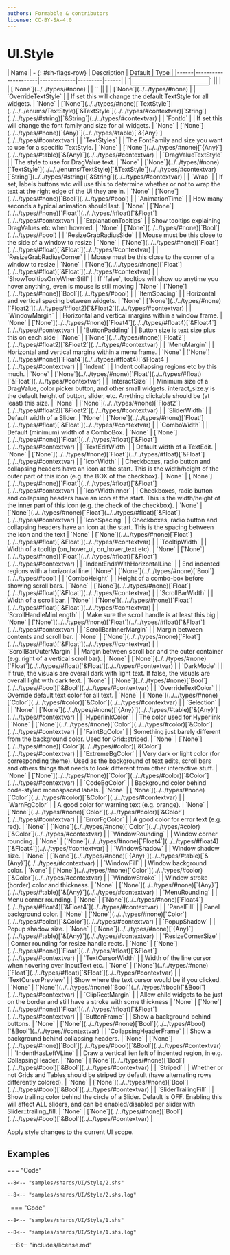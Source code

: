 ```yaml
---
authors: Formabble & contributors
license: CC-BY-SA-4.0
---
```



# UI.Style

<div class="sh-parameters" markdown="1">
| Name | - {: #sh-flags-row} | Description | Default | Type |
|------|---------------------|-------------|---------|------|
| `<input>` || | | [`None`](../../types/#none) |
| `<output>` || | | [`None`](../../types/#none) |
| `OverrideTextStyle` |  | If set this will change the default TextStyle for all widgets. | `None` | [`None`](../../types/#none)[`TextStyle`](../../../enums/TextStyle)[`&TextStyle`](../../types/#contextvar)[`String`](../../types/#string)[`&String`](../../types/#contextvar) |
| `FontId` |  | If set this will change the font family and size for all widgets. | `None` | [`None`](../../types/#none)[`{Any}`](../../types/#table)[`&{Any}`](../../types/#contextvar) |
| `TextStyles` |  | The FontFamily and size you want to use for a specific TextStyle. | `None` | [`None`](../../types/#none)[`{Any}`](../../types/#table)[`&{Any}`](../../types/#contextvar) |
| `DragValueTextStyle` |  | The style to use for DragValue text. | `None` | [`None`](../../types/#none)[`TextStyle`](../../../enums/TextStyle)[`&TextStyle`](../../types/#contextvar)[`String`](../../types/#string)[`&String`](../../types/#contextvar) |
| `Wrap` |  | If set, labels buttons wtc will use this to determine whether or not to wrap the text at the right edge of the Ui they are in. | `None` | [`None`](../../types/#none)[`Bool`](../../types/#bool) |
| `AnimationTime` |  | How many seconds a typical animation should last. | `None` | [`None`](../../types/#none)[`Float`](../../types/#float)[`&Float`](../../types/#contextvar) |
| `ExplanationTooltips` |  | Show tooltips explaining DragValues etc when hovered. | `None` | [`None`](../../types/#none)[`Bool`](../../types/#bool) |
| `ResizeGrabRadiusSide` |  | Mouse must be this close to the side of a window to resize | `None` | [`None`](../../types/#none)[`Float`](../../types/#float)[`&Float`](../../types/#contextvar) |
| `ResizeGrabRadiusCorner` |  | Mouse must be this close to the corner of a window to resize | `None` | [`None`](../../types/#none)[`Float`](../../types/#float)[`&Float`](../../types/#contextvar) |
| `ShowTooltipsOnlyWhenStill` |  | If `false`, tooltips will show up anytime you hover anything, even is mouse is still moving | `None` | [`None`](../../types/#none)[`Bool`](../../types/#bool) |
| `ItemSpacing` |  | Horizontal and vertical spacing between widgets. | `None` | [`None`](../../types/#none)[`Float2`](../../types/#float2)[`&Float2`](../../types/#contextvar) |
| `WindowMargin` |  | Horizontal and vertical margins within a window frame. | `None` | [`None`](../../types/#none)[`Float4`](../../types/#float4)[`&Float4`](../../types/#contextvar) |
| `ButtonPadding` |  | Button size is text size plus this on each side | `None` | [`None`](../../types/#none)[`Float2`](../../types/#float2)[`&Float2`](../../types/#contextvar) |
| `MenuMargin` |  | Horizontal and vertical margins within a menu frame. | `None` | [`None`](../../types/#none)[`Float4`](../../types/#float4)[`&Float4`](../../types/#contextvar) |
| `Indent` |  | Indent collapsing regions etc by this much. | `None` | [`None`](../../types/#none)[`Float`](../../types/#float)[`&Float`](../../types/#contextvar) |
| `InteractSize` |  | Minimum size of a DragValue, color picker button, and other small widgets. interact_size.y is the default height of button, slider, etc. Anything clickable should be (at least) this size. | `None` | [`None`](../../types/#none)[`Float2`](../../types/#float2)[`&Float2`](../../types/#contextvar) |
| `SliderWidth` |  | Default width of a Slider. | `None` | [`None`](../../types/#none)[`Float`](../../types/#float)[`&Float`](../../types/#contextvar) |
| `ComboWidth` |  | Default (minimum) width of a ComboBox. | `None` | [`None`](../../types/#none)[`Float`](../../types/#float)[`&Float`](../../types/#contextvar) |
| `TextEditWidth` |  | Default width of a TextEdit. | `None` | [`None`](../../types/#none)[`Float`](../../types/#float)[`&Float`](../../types/#contextvar) |
| `IconWidth` |  | Checkboxes, radio button and collapsing headers have an icon at the start. This is the width/height of the outer part of this icon (e.g. the BOX of the checkbox). | `None` | [`None`](../../types/#none)[`Float`](../../types/#float)[`&Float`](../../types/#contextvar) |
| `IconWidthInner` |  | Checkboxes, radio button and collapsing headers have an icon at the start. This is the width/height of the inner part of this icon (e.g. the check of the checkbox). | `None` | [`None`](../../types/#none)[`Float`](../../types/#float)[`&Float`](../../types/#contextvar) |
| `IconSpacing` |  | Checkboxes, radio button and collapsing headers have an icon at the start. This is the spacing between the icon and the text | `None` | [`None`](../../types/#none)[`Float`](../../types/#float)[`&Float`](../../types/#contextvar) |
| `TooltipWidth` |  | Width of a tooltip (on_hover_ui, on_hover_text etc). | `None` | [`None`](../../types/#none)[`Float`](../../types/#float)[`&Float`](../../types/#contextvar) |
| `IndentEndsWithHorizontalLine` |  | End indented regions with a horizontal line | `None` | [`None`](../../types/#none)[`Bool`](../../types/#bool) |
| `ComboHeight` |  | Height of a combo-box before showing scroll bars. | `None` | [`None`](../../types/#none)[`Float`](../../types/#float)[`&Float`](../../types/#contextvar) |
| `ScrollBarWidth` |  | Width of a scroll bar. | `None` | [`None`](../../types/#none)[`Float`](../../types/#float)[`&Float`](../../types/#contextvar) |
| `ScrollHandleMinLength` |  | Make sure the scroll handle is at least this big | `None` | [`None`](../../types/#none)[`Float`](../../types/#float)[`&Float`](../../types/#contextvar) |
| `ScrollBarInnerMargin` |  | Margin between contents and scroll bar. | `None` | [`None`](../../types/#none)[`Float`](../../types/#float)[`&Float`](../../types/#contextvar) |
| `ScrollBarOuterMargin` |  | Margin between scroll bar and the outer container (e.g. right of a vertical scroll bar). | `None` | [`None`](../../types/#none)[`Float`](../../types/#float)[`&Float`](../../types/#contextvar) |
| `DarkMode` |  | If true, the visuals are overall dark with light text. If false, the visuals are overall light with dark text. | `None` | [`None`](../../types/#none)[`Bool`](../../types/#bool)[`&Bool`](../../types/#contextvar) |
| `OverrideTextColor` |  | Override default text color for all text. | `None` | [`None`](../../types/#none)[`Color`](../../types/#color)[`&Color`](../../types/#contextvar) |
| `Selection` |  |  | `None` | [`None`](../../types/#none)[`{Any}`](../../types/#table)[`&{Any}`](../../types/#contextvar) |
| `HyperlinkColor` |  | The color used for Hyperlink | `None` | [`None`](../../types/#none)[`Color`](../../types/#color)[`&Color`](../../types/#contextvar) |
| `FaintBgColor` |  | Something just barely different from the background color. Used for Grid::striped. | `None` | [`None`](../../types/#none)[`Color`](../../types/#color)[`&Color`](../../types/#contextvar) |
| `ExtremeBgColor` |  | Very dark or light color (for corresponding theme). Used as the background of text edits, scroll bars and others things that needs to look different from other interactive stuff. | `None` | [`None`](../../types/#none)[`Color`](../../types/#color)[`&Color`](../../types/#contextvar) |
| `CodeBgColor` |  | Background color behind code-styled monospaced labels. | `None` | [`None`](../../types/#none)[`Color`](../../types/#color)[`&Color`](../../types/#contextvar) |
| `WarnFgColor` |  | A good color for warning text (e.g. orange). | `None` | [`None`](../../types/#none)[`Color`](../../types/#color)[`&Color`](../../types/#contextvar) |
| `ErrorFgColor` |  | A good color for error text (e.g. red). | `None` | [`None`](../../types/#none)[`Color`](../../types/#color)[`&Color`](../../types/#contextvar) |
| `WindowRounding` |  | Window corner rounding. | `None` | [`None`](../../types/#none)[`Float4`](../../types/#float4)[`&Float4`](../../types/#contextvar) |
| `WindowShadow` |  | Window shadow size. | `None` | [`None`](../../types/#none)[`{Any}`](../../types/#table)[`&{Any}`](../../types/#contextvar) |
| `WindowFill` |  | Window background color. | `None` | [`None`](../../types/#none)[`Color`](../../types/#color)[`&Color`](../../types/#contextvar) |
| `WindowStroke` |  | Window stroke (border) color and thickness. | `None` | [`None`](../../types/#none)[`{Any}`](../../types/#table)[`&{Any}`](../../types/#contextvar) |
| `MenuRounding` |  | Menu corner rounding. | `None` | [`None`](../../types/#none)[`Float4`](../../types/#float4)[`&Float4`](../../types/#contextvar) |
| `PanelFill` |  | Panel background color. | `None` | [`None`](../../types/#none)[`Color`](../../types/#color)[`&Color`](../../types/#contextvar) |
| `PopupShadow` |  | Popup shadow size. | `None` | [`None`](../../types/#none)[`{Any}`](../../types/#table)[`&{Any}`](../../types/#contextvar) |
| `ResizeCornerSize` |  | Corner rounding for resize handle rects. | `None` | [`None`](../../types/#none)[`Float`](../../types/#float)[`&Float`](../../types/#contextvar) |
| `TextCursorWidth` |  | Width of the line cursor when hovering over InputText etc. | `None` | [`None`](../../types/#none)[`Float`](../../types/#float)[`&Float`](../../types/#contextvar) |
| `TextCursorPreview` |  | Show where the text cursor would be if you clicked. | `None` | [`None`](../../types/#none)[`Bool`](../../types/#bool)[`&Bool`](../../types/#contextvar) |
| `ClipRectMargin` |  | Allow child widgets to be just on the border and still have a stroke with some thickness | `None` | [`None`](../../types/#none)[`Float`](../../types/#float)[`&Float`](../../types/#contextvar) |
| `ButtonFrame` |  | Show a background behind buttons. | `None` | [`None`](../../types/#none)[`Bool`](../../types/#bool)[`&Bool`](../../types/#contextvar) |
| `CollapsingHeaderFrame` |  | Show a background behind collapsing headers. | `None` | [`None`](../../types/#none)[`Bool`](../../types/#bool)[`&Bool`](../../types/#contextvar) |
| `IndentHasLeftVLine` |  | Draw a vertical lien left of indented region, in e.g. CollapsingHeader. | `None` | [`None`](../../types/#none)[`Bool`](../../types/#bool)[`&Bool`](../../types/#contextvar) |
| `Striped` |  | Whether or not Grids and Tables should be striped by default (have alternating rows differently colored). | `None` | [`None`](../../types/#none)[`Bool`](../../types/#bool)[`&Bool`](../../types/#contextvar) |
| `SliderTrailingFill` |  | Show trailing color behind the circle of a Slider. Default is OFF. Enabling this will affect ALL sliders, and can be enabled/disabled per slider with Slider::trailing_fill. | `None` | [`None`](../../types/#none)[`Bool`](../../types/#bool)[`&Bool`](../../types/#contextvar) |

</div>

Apply style changes to the current UI scope.

## Examples

=== "Code"

  ```x86asm linenums="1"
  --8<-- "samples/shards/UI/Style/2.shs"
  ```

  ```
  --8<-- "samples/shards/UI/Style/2.shs.log"
  ```
&nbsp;
=== "Code"

  ```x86asm linenums="1"
  --8<-- "samples/shards/UI/Style/1.shs"
  ```

  ```
  --8<-- "samples/shards/UI/Style/1.shs.log"
  ```
&nbsp;
--8<-- "includes/license.md"

